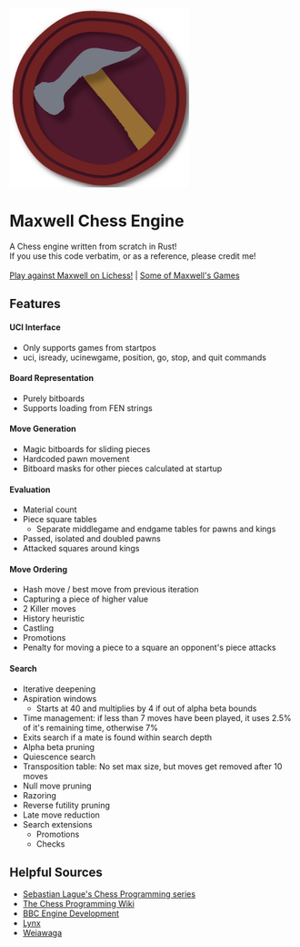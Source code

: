 ![](/icon/Maxwell_316x316.png)
# Maxwell Chess Engine
 A Chess engine written from scratch in Rust!<br>
 If you use this code verbatim, or as a reference, please credit me!<br><br>
 [Play against Maxwell on Lichess!](https://lichess.org/@/MaxwellOnLC) | [Some of Maxwell's Games](https://www.chess.com/library/collections/maxwells-games-my-chess-engine-2FFU82NM4)

## Features
#### UCI Interface
 - Only supports games from startpos
 - uci, isready, ucinewgame, position, go, stop, and quit commands
#### Board Representation
 - Purely bitboards
 - Supports loading from FEN strings
#### Move Generation
 - Magic bitboards for sliding pieces
 - Hardcoded pawn movement
 - Bitboard masks for other pieces calculated at startup
#### Evaluation
 - Material count
 - Piece square tables
   - Separate middlegame and endgame tables for pawns and kings
 - Passed, isolated and doubled pawns
 - Attacked squares around kings
#### Move Ordering
 - Hash move / best move from previous iteration
 - Capturing a piece of higher value
 - 2 Killer moves
 - History heuristic
 - Castling
 - Promotions
 - Penalty for moving a piece to a square an opponent's piece attacks
#### Search
 - Iterative deepening
 - Aspiration windows
   - Starts at 40 and multiplies by 4 if out of alpha beta bounds
 - Time management: if less than 7 moves have been played, it uses 2.5% of it's remaining time, otherwise 7%
 - Exits search if a mate is found within search depth
 - Alpha beta pruning
 - Quiescence search
 - Transposition table: No set max size, but moves get removed after 10 moves
 - Null move pruning
 - Razoring
 - Reverse futility pruning
 - Late move reduction
 - Search extensions
   - Promotions
   - Checks

## Helpful Sources
 - [Sebastian Lague's Chess Programming series](https://www.youtube.com/playlist?list=PLFt_AvWsXl0cvHyu32ajwh2qU1i6hl77c)
 - [The Chess Programming Wiki](https://www.chessprogramming.org/Main_Page)
 - [BBC Engine Development](https://www.youtube.com/playlist?list=PLmN0neTso3Jxh8ZIylk74JpwfiWNI76Cs)
 - [Lynx](https://github.com/lynx-chess/Lynx/)
 - [Weiawaga](https://github.com/Heiaha/Weiawaga/)
